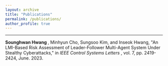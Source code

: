 ```yaml
---
layout: archive
title: "Publications"
permalink: /publications/
author_profile: true
---
```

<hr>

<strong> Sounghwan Hwang </strong>, Minhyun Cho, Sungsoo Kim, and Inseok Hwang, "An LMI-Based Risk Assessment of Leader-Follower Multi-Agent System Under Stealthy Cyberattacks," in <em> IEEE Control Systems Letters </em>, vol. 7, pp. 2419-2424, June. 2023.



